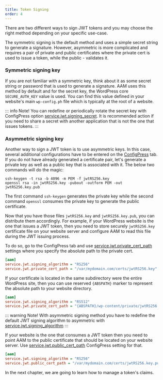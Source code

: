 ```yaml
---
title: Token Signing
order: 4
---
```


There are two different ways to sign JWT tokens and you may choose the right method depending on your specific use-case.

The symmetric signing is the default method and uses a simple secret string to generate a signature. However, asymmetric is more complicated and requires a pair of private and public certificates where the private cert is used to issue a token, while the public - validates it.

### Symmetric signing key

If you are not familiar with a symmetric key, think about it as some secret string or password that is used to generate a signature. AAM uses this method by default and for the secret key, the WordPress core `SECURE_AUTH_KEY` value is used. You can find this value defined in your website's main `wp-config.ph` file which is typically at the root of a website.

::: info Note!
You can redefine or periodically rotate the secret key with ConfigPress option [service.jwt.signing_secret](/plugin/advanced-access-manager/configpress/service-jwt-signing-secret). It is recommended action if you need to share a secret with another application that is not the one that issues tokens.
:::

### Asymmetric signing key

Another way to sign a JWT token is to use asymmetric keys. In this case, several additional configurations have to be entered on the [ConfigPress](/plugin/advanced-access-manager/configpress/) tab. If you do not have already generated a certificate pair, let's generate a private key as well as a public key that is associated with it. The below two commands will do the magic:

```shell
ssh-keygen -t rsa -b 4096 -m PEM -f jwtRS256.key
openssl rsa -in jwtRS256.key -pubout -outform PEM -out jwtRS256.key.pub
```

The first command `ssh-keygen` generates the private key while the second command `openssl` consumes the private key to generate the public certificate.

Now that you have those files `jwtRS256.key` and `jwtRS256.key.pub`, you can distribute them accordingly. For example, if your WordPress website is the one that issues a JWT token, then you need to store securely `jwtRS256.key` certificate file on your website server and configure AAM to read this file during the JWT issuing process.

To do so, go to the ConfigPress tab and use [service.jwt.private_cert_path](/plugin/advanced-access-manager/configpress/service-jwt-private-cert-path) settings where you specify the absolute path to the private cert.

```ini
[aam]
service.jwt.signing_algorithm = "RS256"
service.jwt.private_cert_path = "/var/mydomain.com/certs/jwtRS256.key"
```

If your certificate is located in the same subdirectory were the entire WordPress site, then you can use reserved `{ABSPATH}` marker to represent the absolute path to your website directory.

```ini
[aam]
service.jwt.signing_algorithm = "RS512"
service.jwt.private_cert_path = "{ABSPATH}/wp-content/private/jwtRS256.key"
```

::: warning Note!
With asymmetric signing method you have to redefine the default JWT signing algorithm to asymmetric  with [service.jwt.signing_algorithm](/plugin/advanced-access-manager/configpress/service-jwt-signing-algorithm)
:::

If your website is the one that consumes a JWT token then you need to point AAM to the public certificate that should be located on your website server. Use [service.jwt.public_cert_path](/plugin/advanced-access-manager/configpress/service-jwt-public-cert-path) ConfigPress setting for that.

```ini
[aam]
service.jwt.signing_algorithm = "RS256"
service.jwt.public_cert_path = "/var/mydomain.com/certs/jwtRS256.key.pub"
```

In the next chapter, we are going to learn how to manage a token's claims.
